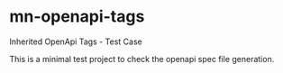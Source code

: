 # mn-openapi-tags
Inherited OpenApi Tags - Test Case

This is a minimal test project to check the openapi spec file generation.